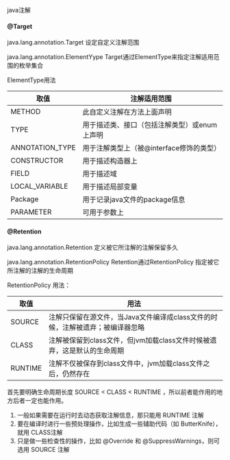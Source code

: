 java注解

#### @Target

java.lang.annotation.Target 设定自定义注解范围

java.lang.annotation.ElementYype   Target通过ElementType来指定注解适用范围的枚举集合

ElementType用法

| 取值            | 注解适用范围                                 |
| --------------- | -------------------------------------------- |
| METHOD          | 此自定义注解在方法上面声明                   |
| TYPE            | 用于描述类、接口（包括注解类型）或enum上声明 |
| ANNOTATION_TYPE | 用于注解类型上（被@interface修饰的类型）     |
| CONSTRUCTOR     | 用于描述构造器上                             |
| FIELD           | 用于描述域                                   |
| LOCAL_VARIABLE  | 用于描述局部变量                             |
| Package         | 用于记录java文件的package信息                |
| PARAMETER       | 可用于参数上                                 |



#### @Retention

java.lang.annotation.Retention 定义被它所注解的注解保留多久

java.lang.annotation.RetentionPolicy Retention通过RetentionPolicy 指定被它所注解的注解的生命周期

RetentionPolicy 用法：

| 取值    | 用法                                                         |
| ------- | ------------------------------------------------------------ |
| SOURCE  | 注解只保留在源文件，当Java文件编译成class文件的时候，注解被遗弃；被编译器忽略 |
| CLASS   | 注解被保留到class文件，但jvm加载class文件时候被遗弃，这是默认的生命周期 |
| RUNTIME | 注解不仅被保存到class文件中，jvm加载class文件之后，仍然存在  |

首先要明确生命周期长度 SOURCE < CLASS < RUNTIME ，所以前者能作用的地方后者一定也能作用。

1. 一般如果需要在运行时去动态获取注解信息，那只能用 RUNTIME 注解
2. 要在编译时进行一些预处理操作，比如生成一些辅助代码（如 ButterKnife），就用 CLASS注解
3. 只是做一些检查性的操作，比如 @Override 和 @SuppressWarnings，则可选用 SOURCE 注解









